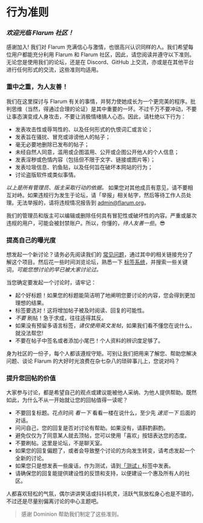 <template>
  <outdated-zh class="blue"></outdated-zh>
</template>

# 行为准则

### _欢迎光临 Flarum 社区！_

感谢加入! 我们对 Flarum 充满信心与激情，也很高兴认识同样的人。我们希望每位用户都能充分利用 Flarum 和 Flarum 社区，因此，请您阅读并遵守以下准则。无论您是使用我们的论坛，还是在 Discord、GitHub 上交流，亦或是在其他平台进行任何形式的交流，这些准则均适用。

### 重中之重，为人友善！

我们在这里探讨与 Flarum 有关的事情，并努力使她成长为一个更完美的程序。批判思维（当然，得通过合理的论证）是其中重要的一环。不过千万不要冲动，不要让事态演变成人身攻击，不要让消极情绪搞人心态。因此，请杜绝以下行为：

- 发表攻击性或辱骂性的、以及任何形式的仇恨词汇或言论；
- 发表旨在骚扰、冒充或诽谤他人的帖子；
- 毫无必要地删除已发布的帖子；
- 未经自然人同意，滥用或企图滥用、公开或企图公开他人的个人信息；
- 发表淫秽或色情内容（包括但不限于文字、链接或图片等）；
- 发表垃圾信息、钓鱼贴，以及任何旨在破坏本网站的行为；
- 讨论盗版软件或类似事情。

*以上是所有管理员、版主采取行动的依据。* 如果您对其他成员有意见，请不要相互对峙。如果违规行为发生于论坛，请「举报」相关帖字，然后等待工作人员处理。无法举报的，请将违规情况报告到 [admin@flarum.org](mailto:admin@flarum.org)。

我们的管理员和版主可以编辑或删除任何具有冒犯性或破坏性的内容。严重或屡次违规的用户，可能会被封禁账户。所以，你懂的，*待人友善一些*。😎

### 提高自己的曝光度

想发起一个新讨论？请务必先阅读我们的 [常见问题](faq.md)，通过其中的相关链接充分了解这个项目。然后花一些时间浏览论坛，熟悉一下 [标签系统](https://discuss.flarum.org/tags)，并搜索一些关键词，*可能您想讨论的早已被大家讨论过。*

当您确定要发起一个讨论时，请牢记：

- 起个好标题！如果您的标题能简洁明了地阐明您要讨论的内容，您会得到更加理想的结果。
- 标签要选对！这将增加帖子被及时阅读、回复的可能性。
- *不要* 刷帖！急于求成，往往适得其反。
- 如果没有预留多语言标签，*请仅使用英文发帖*，如果我们看不懂您在说什么，就没法帮您!
- 不要在帖子中签名或者添加小尾巴！个人资料的辨识度足够了。

身为社区的一份子，每个人都该遵规守矩。可别让我们把用来了解您、帮助您解决问题、谈论 Flarum 的大好时光浪费在杂七杂八的琐碎事儿上，您说对吗？

### 提升您回帖的价值
 
大家参与讨论，都是希望自己的观点或建议能被他人采纳、为他人提供帮助。既然如此，为什么不从一开始就让您的回帖值得一读呢？

- 不要回复标题。花点时间 *看一下* 看看一楼在说什么，至少先 *速览一下* 后面的对话。
- 问问自己，您的回复是否对讨论有帮助。如果没有，请斟酌斟酌。
- 避免仅仅为了同意某人就去顶帖，您可以使用「喜欢」按钮表达您的态度。
- 不要刷帖。这里是论坛，不是聊天室。
- 如果您的回复偏题了，或者会导致整个讨论的方向发生转变，请考虑发起一个全新的讨论。
- 如果您只是想发表一些废话，作为测试，请到[「测试」](https://discuss.flarum.org/t/sandbox)标签中发表。
- 请确保您的回复能提供建设性的反馈和支持，以便建设一个惠及所有人的社区。

人都喜欢轻松的气氛，偶尔讲讲笑话或抖抖机灵，活跃气氛放松身心也是不错的，不过还是尽量别偏离讨论的中心主题吧。

> 感谢 Dominion 帮助我们制定了这些准则。
